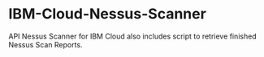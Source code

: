 # IBM-Cloud-Nessus-Scanner
API Nessus Scanner for IBM Cloud also includes script to retrieve finished Nessus Scan Reports.
